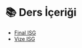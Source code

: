 # 📚 Ders İçeriği

<!--Index-->

- [Final ISG](Final%20ISG.pdf)
- [Vize ISG](Vize%20ISG.pdf)

<!--Index-->
